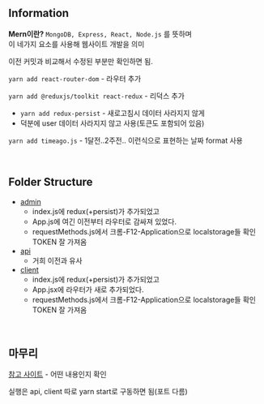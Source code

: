 ## Information

**Mern이란?**  `MongoDB, Express, React, Node.js` 를 뜻하며  
이 네가지 요소를 사용해 웹사이트 개발을 의미

이전 커밋과 비교해서 수정된 부분만 확인하면 됨.

`yarn add react-router-dom` - 라우터 추가

`yarn add @reduxjs/toolkit react-redux` - 리덕스 추가

* `yarn add redux-persist` - 새로고침시 데이터 사라지지 않게
* 덕분에 user 데이터 사라지지 않고 사용(토큰도 포함되어 있음)

`yarn add timeago.js` - 1달전..2주전.. 이런식으로 표현하는 날짜 format 사용

<br>

## Folder Structure

* [admin](/admin)
  * index.js에 redux(+persist)가 추가되었고
  * App.js에 여긴 이전부터 라우터로 감싸져 있었다.
  * requestMethods.js에서 크롬-F12-Application으로 localstorage들 확인 TOKEN 잘 가져옴
* [api](/api)
  * 거희 이전과 유사
* [client](/client)
  * index.js에 redux(+persist)가 추가되었고
  * App.jsx에 라우터가 새로 추가되었다.
  * requestMethods.js에서 크롬-F12-Application으로 localstorage들 확인 TOKEN 잘 가져옴

<br>

## 마무리

[참고 사이트](https://www.youtube.com/watch?v=y66RgYMAgSo&list=PLjNzq0dzIM348Fh3HdTLBgb4gmXFLN_85&index=5&t=5504s) - 어떤 내용인지 확인

실행은 api, client 따로 yarn start로 구동하면 됨(포트 다름)



